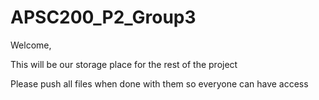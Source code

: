 # APSC200_P2_Group3
Welcome,

This will be our storage place for the rest of the project

Please push all files when done with them so everyone can have access
